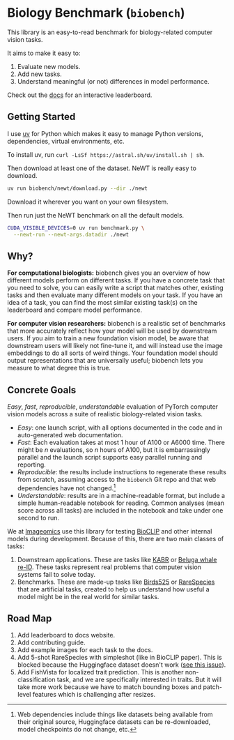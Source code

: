 # Biology Benchmark (`biobench`)

This library is an easy-to-read benchmark for biology-related computer vision tasks.

It aims to make it easy to:

1. Evaluate new models.
2. Add new tasks.
3. Understand meaningful (or not) differences in model performance.

Check out the [docs](https://samuelstevens.me/biobench/) for an interactive leaderboard.

## Getting Started

I use [uv](https://docs.astral.sh/uv/) for Python which makes it easy to manage Python versions, dependencies, virtual environments, etc.

To install uv, run `curl -LsSf https://astral.sh/uv/install.sh | sh`.

Then download at least one of the dataset.
NeWT is really easy to download.

```sh
uv run biobench/newt/download.py --dir ./newt
```

Download it wherever you want on your own filesystem.

Then run just the NeWT benchmark on all the default models.

```sh
CUDA_VISIBLE_DEVICES=0 uv run benchmark.py \
  --newt-run --newt-args.datadir ./newt
```

## Why?

**For computational biologists:** biobench gives you an overview of how different models perform on different tasks. If you have a concrete task that you need to solve, you can easily write a script that matches other, existing tasks and then evaluate many different models on your task. If you have an idea of a task, you can find the most similar existing task(s) on the leaderboard and compare model performance.

**For computer vision researchers:** biobench is a realistic set of benchmarks that more accurately reflect how your model will be used by downstream users. If you aim to train a new foundation vision model, be aware that downstream users will likely not fine-tune it, and will instead use the image embeddings to do all sorts of weird things. Your foundation model should output representations that are universally useful; biobench lets you measure to what degree this is true.

## Concrete Goals

*Easy*, *fast*, *reproducible*, *understandable* evaluation of PyTorch computer vision models across a suite of realistic biology-related vision tasks.

- *Easy*: one launch script, with all options documented in the code and in auto-generated web documentation.
- *Fast*: Each evaluation takes at most 1 hour of A100 or A6000 time. There might be $n$ evaluations, so $n$ hours of A100, but it is embarrassingly parallel and the launch script supports easy parallel running and reporting.
- *Reproducible*: the results include instructions to regenerate these results from scratch, assuming access to the `biobench` Git repo and that web dependencies have not changed.[^web-deps]
- *Understandable*: results are in a machine-readable format, but include a simple human-readable notebook for reading. Common analyses (mean score across all tasks) are included in the notebook and take under one second to run.

[^web-deps]: Web dependencies include things like datasets being available from their original source, Huggingface datasets can be re-downloaded, model checkpoints do not change, etc.


We at [Imageomics](https://imageomics.osu.edu) use this library for testing [BioCLIP](https://imageomics.github.io/bioclip) and other internal models  during development.
Because of this, there are two main classes of tasks:

1. Downstream applications. These are tasks like [KABR](https://samuelstevens.me/biobench/biobench/kabr/index.html) or [Beluga whale re-ID](https://samuelstevens.me/biobench/biobench/beluga/index.html). These tasks represent real problems that computer vision systems fail to solve today.
2. Benchmarks. These are made-up tasks like [Birds525](https://samuelstevens.me/biobench/biobench/birds525/index.html) or [RareSpecies](https://samuelstevens.me/biobench/biobench/rarespecies/index.html) that are artificial tasks, created to help us understand how useful a model might be in the real world for similar tasks.


## Road Map

1. Add leaderboard to docs website.
2. Add contributing guide.
3. Add example images for each task to the docs.
4. Add 5-shot RareSpecies with simpleshot (like in BioCLIP paper). This is blocked because the Huggingface dataset doesn't work ([see this issue](https://huggingface.co/datasets/imageomics/rare-species/discussions/8)).
5. Add FishVista for localized trait prediction. This is another non-classification task, and we are specifically interested in traits. But it will take more work because we have to match bounding boxes and patch-level features which is challenging after resizes.
